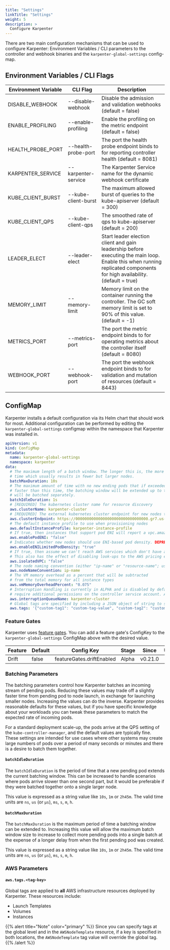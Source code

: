 ```yaml
---
title: "Settings"
linkTitle: "Settings"
weight: 5
description: >
  Configure Karpenter
---
```


There are two main configuration mechanisms that can be used to configure Karpenter: Environment Variables / CLI parameters to the controller and webhook binaries and the `karpenter-global-settings` config-map.

## Environment Variables / CLI Flags

[comment]: <> (the content below is generated from hack/docs/configuration_gen_docs.go)

| Environment Variable | CLI Flag | Description |
|--|--|--|
| DISABLE_WEBHOOK | \-\-disable-webhook | Disable the admission and validation webhooks (default = false)|
| ENABLE_PROFILING | \-\-enable-profiling | Enable the profiling on the metric endpoint (default = false)|
| HEALTH_PROBE_PORT | \-\-health-probe-port | The port the health probe endpoint binds to for reporting controller health (default = 8081)|
| KARPENTER_SERVICE | \-\-karpenter-service | The Karpenter Service name for the dynamic webhook certificate|
| KUBE_CLIENT_BURST | \-\-kube-client-burst | The maximum allowed burst of queries to the kube-apiserver (default = 300)|
| KUBE_CLIENT_QPS | \-\-kube-client-qps | The smoothed rate of qps to kube-apiserver (default = 200)|
| LEADER_ELECT | \-\-leader-elect | Start leader election client and gain leadership before executing the main loop. Enable this when running replicated components for high availability. (default = true)|
| MEMORY_LIMIT | \-\-memory-limit | Memory limit on the container running the controller. The GC soft memory limit is set to 90% of this value. (default = -1)|
| METRICS_PORT | \-\-metrics-port | The port the metric endpoint binds to for operating metrics about the controller itself (default = 8080)|
| WEBHOOK_PORT | \-\-webhook-port | The port the webhook endpoint binds to for validation and mutation of resources (default = 8443)|

[comment]: <> (end docs generated content from hack/docs/configuration_gen_docs.go)

## ConfigMap

Karpenter installs a default configuration via its Helm chart that should work for most.  Additional configuration can be performed by editing the `karpenter-global-settings` configmap within the namespace that Karpenter was installed in.

```yaml
apiVersion: v1
kind: ConfigMap
metadata:
  name: karpenter-global-settings
  namespace: karpenter
data:
  # The maximum length of a batch window. The longer this is, the more pods we can consider for provisioning at one
  # time which usually results in fewer but larger nodes.
  batchMaxDuration: 10s
  # The maximum amount of time with no new ending pods that if exceeded ends the current batching window. If pods arrive
  # faster than this time, the batching window will be extended up to the maxDuration. If they arrive slower, the pods
  # will be batched separately.
  batchIdleDuration: 1s
  # [REQUIRED] The kubernetes cluster name for resource discovery
  aws.clusterName: karpenter-cluster
  # [REQUIRED] The external kubernetes cluster endpoint for new nodes to connect with
  aws.clusterEndpoint: https://00000000000000000000000000000000.gr7.us-west-2.eks.amazonaws.com
  # The default instance profile to use when provisioning nodes
  aws.defaultInstanceProfile: karpenter-instance-profile
  # If true, then instances that support pod ENI will report a vpc.amazonaws.com/pod-eni resource
  aws.enablePodENI: "false"
  # Indicates whether new nodes should use ENI-based pod density. DEPRECATED: Use `.spec.kubeletConfiguration.maxPods` to set pod density on a per-provisioner basis
  aws.enableENILimitedPodDensity: "true"
  # If true, then assume we can't reach AWS services which don't have a VPC endpoint
  # This also has the effect of disabling look-ups to the AWS pricing endpoint
  aws.isolatedVPC: "false"
  # The node naming convention (either "ip-name" or "resource-name"; use "ip-name" for resource DNS names such as i-0123456789.ec2.internal and "resource-name" when using the external cloud provider)
  aws.nodeNameConvention: ip-name
  # The VM memory overhead as a percent that will be subtracted
  # from the total memory for all instance types
  aws.vmMemoryOverheadPercent: "0.075"
  # Interruption Handling is currently in ALPHA and is disabled by default. Enabling interruption handling may
  # require additional permissions on the controller service account. Additional permissions are outlined in the docs
  aws.interruptionQueueName: karpenter-cluster
  # Global tags are specified by including a JSON object of string to string from tag key to tag value
  aws.tags: '{"custom-tag1": "custom-tag-value", "custom-tag2": "custom-tag-value"}'
```

### Feature Gates
Karpenter uses [feature gates](https://kubernetes.io/docs/reference/command-line-tools-reference/feature-gates/#feature-gates-for-alpha-or-beta-features). You can add a feature gate's ConfigKey to the `karpenter-global-settings` ConfigMap above with the desired value.

| Feature | Default |         Config Key        | Stage |  Since  | Until |
|---------|---------|---------------------------|-------|---------|-------|
|  Drift  |  false  | featureGates.driftEnabled | Alpha | v0.21.0 |       |


### Batching Parameters

The batching parameters control how Karpenter batches an incoming stream of pending pods.  Reducing these values may trade off a slightly faster time from pending pod to node launch, in exchange for launching smaller nodes.  Increasing the values can do the inverse.  Karpenter provides reasonable defaults for these values, but if you have specific knowledge about your workloads you can tweak these parameters to match the expected rate of incoming pods.

For a standard deployment scale-up, the pods arrive at the QPS setting of the `kube-controller-manager`, and the default values are typically fine.  These settings are intended for use cases where other systems may create large numbers of pods over a period of many seconds or minutes and there is a desire to batch them together.

#### `batchIdleDuration`

The `batchIdleDuration` is the period of time that a new pending pod extends the current batching window. This can be increased to handle scenarios where pods arrive slower than one second part, but it would be preferable if they were batched together onto a single larger node.

This value is expressed as a string value like `10s`, `1m` or `2h45m`. The valid time units are `ns`, `us` (or `µs`), `ms`, `s`, `m`, `h`.

#### `batchMaxDuration`

The `batchMaxDuration` is the maximum period of time a batching window can be extended to. Increasing this value will allow the maximum batch window size to increase to collect more pending pods into a single batch at the expense of a longer delay from when the first pending pod was created.

This value is expressed as a string value like `10s`, `1m` or `2h45m`. The valid time units are `ns`, `us` (or `µs`), `ms`, `s`, `m`, `h`.

### AWS Parameters

#### `aws.tags.<tag-key>`

Global tags are applied to __all__ AWS infrastructure resources deployed by Karpenter. These resources include:

- Launch Templates
- Volumes
- Instances

{{% alert title="Note" color="primary" %}}
Since you can specify tags at the global level and in the `AWSNodeTemplate` resource, if a key is specified in both locations, the `AWSNodeTemplate` tag value will override the global tag.
{{% /alert %}}
